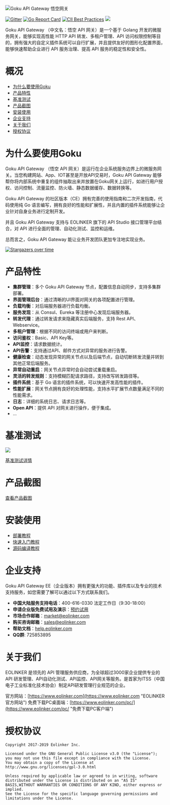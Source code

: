 ![Goku API Gateway 悟空网关](https://data.eolinker.com/course/gBTEV2s29e16630bb4dc553bec35ad33914d19aa410a8bf "Goku API Gateway 悟空网关")

[![Gitter](https://badges.gitter.im/goku-api-gateway/community.svg)](https://gitter.im/goku-api-gateway/community?utm_source=badge&utm_medium=badge&utm_campaign=pr-badge) [![Go Report Card](https://goreportcard.com/badge/github.com/eolinker/goku-api-gateway)](https://goreportcard.com/report/github.com/eolinker/goku-api-gateway) [![CII Best Practices](https://bestpractices.coreinfrastructure.org/projects/3214/badge)](https://bestpractices.coreinfrastructure.org/projects/3214) ![](https://img.shields.io/badge/license-GPL3.0-blue.svg)

Goku API Gateway （中文名：悟空 API 网关）是一个基于 Golang 开发的微服务网关，能够实现高性能 HTTP API 转发、多租户管理、API 访问权限控制等目的，拥有强大的自定义插件系统可以自行扩展，并且提供友好的图形化配置界面，能够快速帮助企业进行 API 服务治理、提高 API 服务的稳定性和安全性。

# 概况

- [为什么要使用Goku](#为什么要使用Goku "为什么要使用Goku")
- [产品特性](#产品特性 "产品特性")
- [基准测试](#基准测试 "基准测试")
- [产品截图](#产品截图 "产品截图")
- [安装使用](#安装使用 "安装使用")
- [企业支持](#企业支持 "企业支持")
- [关于我们](#关于我们 "关于我们")
- [授权协议](#授权协议 "授权协议")

# 为什么要使用Goku
Goku API Gateway （悟空 API 网关）是运行在企业系统服务边界上的微服务网关。当您构建网站、App、IOT甚至是开放API交易时，Goku API Gateway 能够帮你将内部系统中重复的组件抽取出来并放置在Goku网关上运行，如进行用户授权、访问控制、流量监控、防火墙、静态数据缓存、数据转换等。

Goku API Gateway 的社区版本（CE）拥有完善的使用指南和二次开发指南，代码使用纯 Go 语言编写，拥有良好的性能和扩展性，并且内置的插件系统能够让企业针对自身业务进行定制开发。

并且 Goku API Gateway 支持与 EOLINKER 旗下的 API Studio 接口管理平台结合，对 API 进行全面的管理、自动化测试、监控和运维。

总而言之，Goku API Gateway 能让业务开发团队更加专注地实现业务。

[![Stargazers over time](https://starchart.cc/eolinker/goku-api-gateway.svg)](https://starchart.cc/eolinker/goku-api-gateway)

# 产品特性
- **集群管理**：多个 Goku API Gateway 节点，配置信息自动同步，支持多集群部署。
- **界面管理后台**：通过清晰的UI界面对网关的各项配置进行管理。
- **负载均衡**：对后端服务器进行负载均衡。
- **服务发现**：从 Consul、Eureka 等注册中心发现后端服务器。
- **转发代理**：通过转发请求来隐藏真实后端服务，支持 Rest API、Webservice。
- **多租户管理**：根据不同的访问终端或用户来判断。
- **访问鉴权**：Basic、API Key等。
- **API监控**：请求数据统计。
- **API告警**：支持通过API、邮件方式对异常的服务进行告警。
- **健康检查**：动态发现异常的网关节点以及后端节点，自动切断转发流量并转到其他正常后端服务。
- **异常自动重启**：网关节点异常时会自动尝试重载重启。
- **灵活的转发规则**：支持模糊匹配请求路径，支持改写转发路径等。
- **插件系统**：基于 Go 语言的插件系统，可以快速开发高性能的插件。
- **性能扩展**：网关节点拥有良好的处理性能，支持水平扩展节点数量满足不同的性能需求。
- **日志**：详细的系统日志、请求日志等。
- **Open API**：提供 API 对网关进行操作，便于集成。
- ...

# 基准测试
![](https://data.eolinker.com/p7NFG6lb4c73b26cc880e838fe45aa31bc037b7415e3770.jpg)

[基准测试详情](https://help.eolinker.com/#/tutorial/?groupID=c-362&productID=19#tip7 "Benchmark Detail")

# 产品截图

[查看产品截图](https://github.com/eolinker/goku-api-gateway/blob/master/docs/CONSOLE_PREVIEW_CN.md "查看产品截图")

# 安装使用
* [部署教程](https://help.eolinker.com/#/tutorial/?groupID=c-351&productID=19 "部署教程")
* [快速入门教程](https://help.eolinker.com/#/tutorial/?groupID=c-307&productID=19 "快速入门教程")
* [源码编译教程](https://help.eolinker.com/#/tutorial/?groupID=c-350&productID=19 "源码编译")

# 企业支持
Goku API Gateway EE（企业版本）拥有更强大的功能、插件库以及专业的技术支持服务，如您需要了解可以通过以下方式联系我们。
- **中国大陆服务支持电话**：400-616-0330 法定工作日（9:30-18:00）
- **申请企业版免费试用及演示**：[预约试用](https://wj.qq.com/s2/2150032/4b5e "预约试用")
- **市场合作邮箱**：market@eolinker.com
- **购买咨询邮箱**：sales@eolinker.com
- **帮助文档**：[help.eolinker.com](help.eolinker.com "help.eolinker.com")
- **QQ群**: 725853895

# 关于我们
EOLINKER 是领先的 API 管理服务供应商，为全球超过3000家企业提供专业的 API 研发管理、API自动化测试、API监控、API网关等服务。是首家为ITSS（中国电子工业标准化技术协会）制定API研发管理行业规范的企业。

官方网站：[https://www.eolinker.com](https://www.eolinker.com "EOLINKER官方网站")
免费下载PC桌面端：[https://www.eolinker.com/pc/](https://www.eolinker.com/pc/ "免费下载PC客户端")

# 授权协议
```
Copyright 2017-2019 Eolinker Inc.

Licensed under the GNU General Public License v3.0 (the "License");
you may not use this file except in compliance with the License.
You may obtain a copy of the License at http://www.gnu.org/licenses/gpl-3.0.html

Unless required by applicable law or agreed to in writing, software distributed under the License is distributed on an "AS IS" BASIS,WITHOUT WARRANTIES OR CONDITIONS OF ANY KIND, either express or implied.
See the License for the specific language governing permissions and limitations under the License.
```
